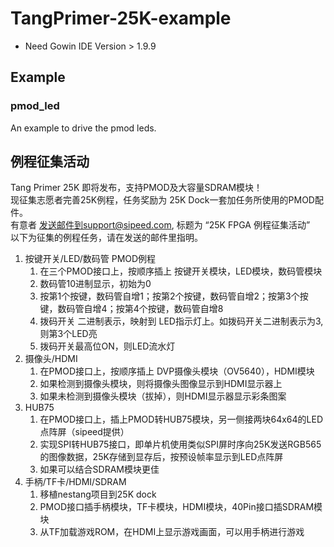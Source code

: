 # TangPrimer-25K-example

- Need Gowin IDE Version > 1.9.9


## Example

### pmod_led

An example to drive the pmod leds.

## 例程征集活动
Tang Primer 25K 即将发布，支持PMOD及大容量SDRAM模块！  
现征集志愿者完善25K例程，任务奖励为 25K Dock一套加任务所使用的PMOD配件。   
有意者 发送邮件到support@sipeed.com, 标题为 “25K FPGA 例程征集活动”    
以下为征集的例程任务，请在发送的邮件里指明。  

1. 按键开关/LED/数码管 PMOD例程
   1. 在三个PMOD接口上，按顺序插上 按键开关模块，LED模块，数码管模块
   2. 数码管10进制显示，初始为0
   3. 按第1个按键，数码管自增1；按第2个按键，数码管自增2；按第3个按键，数码管自增4；按第4个按键，数码管自增8
   4. 拨码开关 二进制表示，映射到 LED指示灯上。如拨码开关二进制表示为3,则第3个LED亮
   5. 拨码开关最高位ON，则LED流水灯
2. 摄像头/HDMI
   1. 在PMOD接口上，按顺序插上 DVP摄像头模块（OV5640），HDMI模块
   2. 如果检测到摄像头模块，则将摄像头图像显示到HDMI显示器上
   3. 如果未检测到摄像头模块（拔掉），则HDMI显示器显示彩条图案
3. HUB75
   1. 在PMOD接口上，插上PMOD转HUB75模块，另一侧接两块64x64的LED点阵屏（sipeed提供）
   2. 实现SPI转HUB75接口，即单片机使用类似SPI屏时序向25K发送RGB565的图像数据，25K存储到显存后，按预设帧率显示到LED点阵屏
   3. 如果可以结合SDRAM模块更佳
4. 手柄/TF卡/HDMI/SDRAM
   1. 移植nestang项目到25K dock
   2. PMOD接口插手柄模块，TF卡模块，HDMI模块，40Pin接口插SDRAM模块
   3. 从TF加载游戏ROM，在HDMI上显示游戏画面，可以用手柄进行游戏


